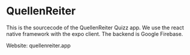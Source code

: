 # QuellenReiter
This is the sourcecode of the QuellenReiter Quizz app.
We use the react native framework with the expo client.
The backend is Google Firebase.

Website: quellenreiter.app
